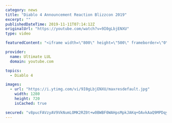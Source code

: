 ```yaml
---
category: news
title: "Diablo 4 Announcement Reaction Blizzcon 2019"
excerpt: ""
publishedDateTime: 2019-11-11T07:14:12Z
originalUrl: "https://youtube.com/watch?v=9I0gLbjENXU"
type: video

featuredContent: "<iframe width=\"800\" height=\"500\" frameborder=\"0\" src=\"https://www.youtube.com/embed/9I0gLbjENXU\" allow=\"accelerometer; autoplay; encrypted-media; gyroscope; picture-in-picture\" allowfullscreen></iframe>"

provider:
  name: Ultimate LUL
  domain: youtube.com

topics:
  - Diablo 4

images:
  - url: "https://i.ytimg.com/vi/9I0gLbjENXU/maxresdefault.jpg"
    width: 1280
    height: 720
    isCached: true

secured: "v8pucFAVzyAV9VkNumLOMK2RZ0t+w0BWBF0WAHpsMpkJAKq+OAvkAaQ9MPDqymzqdBh+VkovDUSncIZ1UZ+dBGN1afwdezM97GfoIjhlkcG/e0xoo5dRVit3ECa8F73bxjqz0IFWLuoTxpnGlVfm8LVZdt3MJinYO/vBhAgIVT0duX/I2RgkGvlbZXn+qAb9eNQty2Bjx2kAfWkRMiWCLoY5dAVf5EwgIB1k1L48o9YIdDSUsePME1jEClBzWHXsQWGREWWJXsMSOu/GYLmn8rJLVOm1Ch1pemuqp3nJ7OqaLqasLRzeReap+UsVMuE+txQNruQb00Ic2xNH21DqQcX//2PrAG9VHY4ReWREmzVWf02/KNNnuorXnaNZ53fVkZMgtIvcrHHmZl/TNSwyZ0JuhgC1kbB9Z0ptNoUJ4JI=;vLesWiRq/vK8+oXUUf7Qgg=="
---
```


